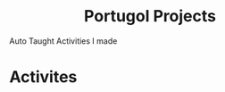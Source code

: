 <p align="center">
  <img src="" />
</p>
<h1 align="center">Portugol Projects</h1>

Auto Taught Activities I made

Activites
=================
